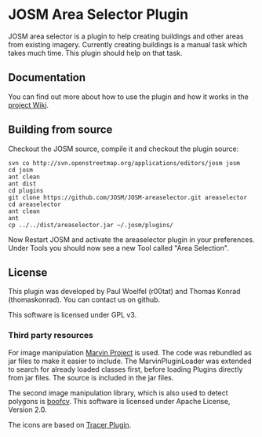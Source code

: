 JOSM Area Selector Plugin 
======

JOSM area selector is a plugin to help creating buildings and other areas from existing imagery. Currently creating buildings is a manual task which takes much time. This plugin should help on that task. 

## Documentation

You can find out more about how to use the plugin and how it works in the [project Wiki](https://github.com/JOSM/JOSM-areaselector/wiki).

## Building from source
Checkout the JOSM source, compile it and checkout the plugin source:

    svn co http://svn.openstreetmap.org/applications/editors/josm josm
    cd josm
    ant clean
    ant dist
    cd plugins
    git clone https://github.com/JOSM/JOSM-areaselector.git areaselector
    cd areaselector
    ant clean
    ant
    cp ../../dist/areaselector.jar ~/.josm/plugins/
    
Now Restart JOSM and activate the areaselector plugin in your preferences. 
Under Tools you should now see a new Tool called "Area Selection". 
    

## License

This plugin was developed by Paul Woelfel (r00tat) and Thomas Konrad (thomaskonrad). You can contact us on github.

This software is licensed under GPL v3. 

### Third party resources

For image manipulation [Marvin Project](http://marvinproject.sourceforge.net/) is used. The code was rebundled as jar files to make it easier to include. The MarvinPluginLoader was extended to search for already loaded classes first, before loading Plugins directly from jar files. The source is included in the jar files. 

The second image manipulation library, which is also used to detect polygons is [boofcv](http://boofcv.org/). This software is licensed under Apache License, Version 2.0. 

The icons are based on [Tracer Plugin](http://wiki.openstreetmap.org/wiki/JOSM/Plugins/Tracer). 
